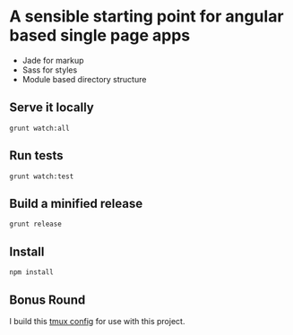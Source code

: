 # A sensible starting point for angular based single page apps

* Jade for markup
* Sass for styles
* Module based directory structure

## Serve it locally 

```
grunt watch:all
```

## Run tests

```
grunt watch:test
```

## Build a minified release

```
grunt release
```

## Install

```
npm install
```

## Bonus Round

I build this [tmux
config](https://gist.github.com/RyanParsley/f636ef61991d055914c9) for use with this project.
